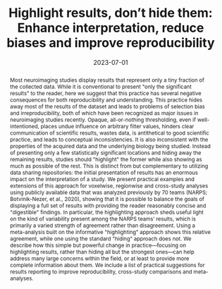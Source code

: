 ---
title: "Highlight results, don’t hide them: Enhance interpretation, reduce biases and improve reproducibility"

date: 2023-07-01
authors_string: Paul Taylor, Richard Reynolds, Vince Calhoun, Javier Gonzalez-Castillo, Daniel Handwerker, Peter Bandettini, Amanda Mejia, Gang Chen
authors:
   - Paul Taylor
   - Richard Reynolds
   - Vince Calhoun
   - Javier Gonzalez-Castillo
   - Daniel Handwerker
   - Peter Bandettini
   - Amanda Mejia
   - Gang Chen
author_ids:
   - peter_bandettini
   - javier_gonzalezcastillo
   - dan_handwerker
journal: 'NeuroImage'
volume: 274.0
issue: 
pages: 120138
book_title: ''
publisher: ''
isbn: 
abstract: 'Most neuroimaging studies display results that represent only a tiny fraction of the collected data. While it is conventional to present &quot;only the significant results&quot; to the reader, here we suggest that this practice has several negative consequences for both reproducibility and understanding. This practice hides away most of the results of the dataset and leads to problems of selection bias and irreproducibility, both of which have been recognized as major issues in neuroimaging studies recently. Opaque, all-or-nothing thresholding, even if well-intentioned, places undue influence on arbitrary filter values, hinders clear communication of scientific results, wastes data, is antithetical to good scientific practice, and leads to conceptual inconsistencies. It is also inconsistent with the properties of the acquired data and the underlying biology being studied. Instead of presenting only a few statistically significant locations and hiding away the remaining results, studies should &quot;highlight&quot; the former while also showing as much as possible of the rest. This is distinct from but complementary to utilizing data sharing repositories: the initial presentation of results has an enormous impact on the interpretation of a study. We present practical examples and extensions of this approach for voxelwise, regionwise and cross-study analyses using publicly available data that was analyzed previously by 70 teams (NARPS; Botvinik-Nezer, et al., 2020), showing that it is possible to balance the goals of displaying a full set of results with providing the reader reasonably concise and &quot;digestible&quot; findings. In particular, the highlighting approach sheds useful light on the kind of variability present among the NARPS teams’ results, which is primarily a varied strength of agreement rather than disagreement. Using a meta-analysis built on the informative &quot;highlighting&quot; approach shows this relative agreement, while one using the standard &quot;hiding&quot; approach does not. We describe how this simple but powerful change in practice—focusing on highlighting results, rather than hiding all but the strongest ones—can help address many large concerns within the field, or at least to provide more complete information about them. We include a list of practical suggestions for results reporting to improve reproducibility, cross-study comparisons and meta-analyses.'
project_id: education
paper_url: https://www.sciencedirect.com/science/article/pii/S1053811923002896?via%3Dihub
doi: 10.1016/j.neuroimage.2023.120138
data_loc: 'https://pubmed.ncbi.nlm.nih.gov/32483374/'
code_loc: 'https://github.com/afni/apaper_highlight_narps'
file: '/assets/publications/'
file_name: ''
type: journal_article
layout: publication 
---